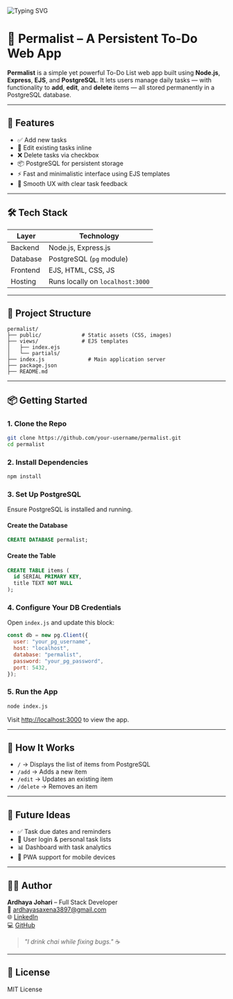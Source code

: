 ![Typing SVG](https://readme-typing-svg.demolab.com?font=Fira+Code&pause=1000&color=F15A24&width=600&lines=📝+Permalist+Project+-+Your+Personal+To-Do+Tracker;✅+Add%2C+Track%2C+Edit+Tasks+Easily;🚀+Organized+Tasks%2C+Simplified+Life)

# 📝 Permalist – A Persistent To-Do Web App


**Permalist** is a simple yet powerful To-Do List web app built using **Node.js**, **Express**, **EJS**, and **PostgreSQL**. It lets users manage daily tasks — with functionality to **add**, **edit**, and **delete** items — all stored permanently in a PostgreSQL database.

---

## 🚀 Features

- ✅ Add new tasks
- 📝 Edit existing tasks inline
- ❌ Delete tasks via checkbox
- 📦 PostgreSQL for persistent storage
- ⚡ Fast and minimalistic interface using EJS templates
- 🎯 Smooth UX with clear task feedback

---

## 🛠️ Tech Stack

| Layer        | Technology             |
|--------------|------------------------|
| Backend      | Node.js, Express.js    |
| Database     | PostgreSQL (`pg` module) |
| Frontend     | EJS, HTML, CSS, JS     |
| Hosting      | Runs locally on `localhost:3000` |

---

## 📁 Project Structure

```
permalist/
├── public/             # Static assets (CSS, images)
├── views/              # EJS templates
│   ├── index.ejs
│   └── partials/
├── index.js              # Main application server
├── package.json
├── README.md
```

---

## 📦 Getting Started

### 1. Clone the Repo

```bash
git clone https://github.com/your-username/permalist.git
cd permalist
```

### 2. Install Dependencies

```bash
npm install
```

### 3. Set Up PostgreSQL

Ensure PostgreSQL is installed and running.

#### Create the Database

```sql
CREATE DATABASE permalist;
```

#### Create the Table

```sql
CREATE TABLE items (
  id SERIAL PRIMARY KEY,
  title TEXT NOT NULL
);
```

### 4. Configure Your DB Credentials

Open `index.js` and update this block:

```js
const db = new pg.Client({
  user: "your_pg_username",
  host: "localhost",
  database: "permalist",
  password: "your_pg_password",
  port: 5432,
});
```

### 5. Run the App

```bash
node index.js
```

Visit [http://localhost:3000](http://localhost:3000) to view the app.

---

## 🧠 How It Works

- `/` → Displays the list of items from PostgreSQL  
- `/add` → Adds a new item  
- `/edit` → Updates an existing item  
- `/delete` → Removes an item  

---

## 🔮 Future Ideas

- ✅ Task due dates and reminders  
- 🧩 User login & personal task lists  
- 📊 Dashboard with task analytics  
- 📱 PWA support for mobile devices  

---

## 👩‍💻 Author

**Ardhaya Johari** – Full Stack Developer  
📧 ardhayasaxena3897@gmail.com  
🌐 [LinkedIn](https://www.linkedin.com/in/ardhaya-johari-819275321/)  
💻 [GitHub](https://github.com/Ardhaya-Johari)  

> _"I drink chai while fixing bugs."_ ☕

---

## 📄 License

MIT License

